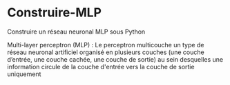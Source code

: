 # Construire-MLP

 Construire un réseau neuronal MLP sous Python 
 
 Multi-layer perceptron (MLP) : 
 Le perceptron multicouche un type de réseau neuronal artificiel organisé en plusieurs couches (une couche d’entrée, une couche cachée, une couche de sortie) au sein desquelles une information circule de la couche d'entrée vers la couche de sortie uniquement
